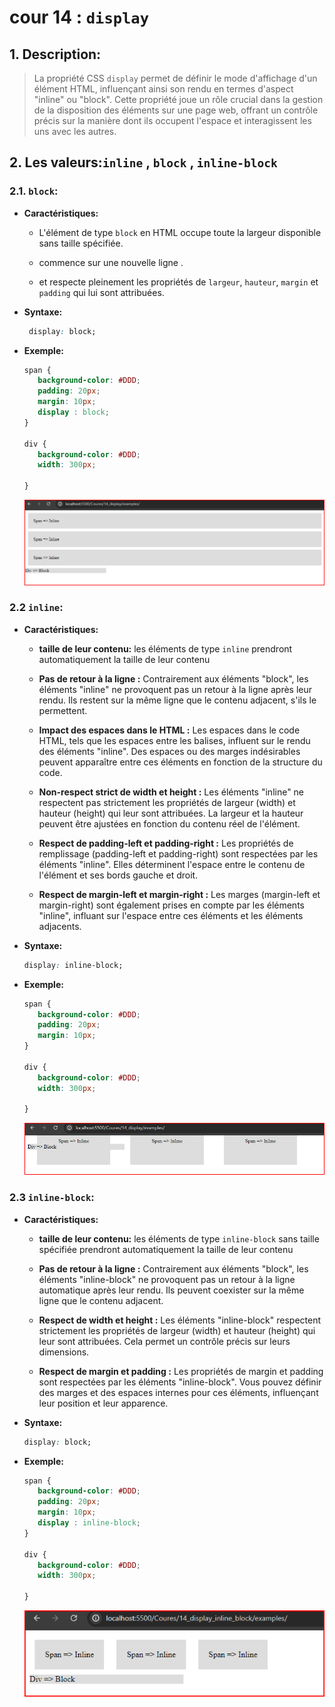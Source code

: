 # cour 14 : **``display``**



## 1. **Description:**

   >La propriété CSS `display` permet de définir le mode d'affichage d'un élément HTML, influençant ainsi son rendu en termes d'aspect "inline" ou "block". Cette propriété joue un rôle crucial dans la gestion de la disposition des éléments sur une page web, offrant un contrôle précis sur la manière dont ils occupent l'espace et interagissent les uns avec les autres.

 



## 2. **Les valeurs:``inline`` , ``block`` , ``inline-block``**



### 2.1. **`block`**: 

- **Caractéristiques:** 

   - L'élément de type ``block`` en HTML occupe toute la largeur disponible sans taille spécifiée. 
   
   - commence sur une nouvelle ligne .
   
   - et respecte pleinement les propriétés de ``largeur``, ``hauteur``, ``margin`` et ``padding`` qui lui sont attribuées. 

- **Syntaxe:**

   ```css
    display: block;
   ```
- **Exemple:**

   ```css
   span {
      background-color: #DDD;
      padding: 20px;
      margin: 10px;
      display : block;
   }

   div {
      background-color: #DDD;
      width: 300px;

   }
   ```


   ![image](images/display_block.png)


### 2.2 **`inline`:** 

- **Caractéristiques:** 

   - **taille de leur contenu:**  les éléments de type ``inline``  prendront automatiquement la taille de leur contenu

   - **Pas de retour à la ligne :** Contrairement aux éléments "block", les éléments "inline" ne provoquent pas un retour à la ligne après leur rendu. Ils restent sur la même ligne que le contenu adjacent, s'ils le permettent.

   - **Impact des espaces dans le HTML :** Les espaces dans le code HTML, tels que les espaces entre les balises, influent sur le rendu des éléments "inline". Des espaces ou des marges indésirables peuvent apparaître entre ces éléments en fonction de la structure du code.

   - **Non-respect strict de width et height :** Les éléments "inline" ne respectent pas strictement les propriétés de largeur (width) et hauteur (height) qui leur sont attribuées. La largeur et la hauteur peuvent être ajustées en fonction du contenu réel de l'élément.

   - **Respect de padding-left et padding-right :** Les propriétés de remplissage (padding-left et padding-right) sont respectées par les éléments "inline". Elles déterminent l'espace entre le contenu de l'élément et ses bords gauche et droit.

   - **Respect de margin-left et margin-right :** Les marges (margin-left et margin-right) sont également prises en compte par les éléments "inline", influant sur l'espace entre ces éléments et les éléments adjacents.


- **Syntaxe:**

   ```css
   display: inline-block;
   ```

- **Exemple:**

   ```css
   span {
      background-color: #DDD;
      padding: 20px;
      margin: 10px;
   }

   div {
      background-color: #DDD;
      width: 300px;

   }
   ```
   ![image](images/inline.png)


### 2.3 **`inline-block`:** 


- **Caractéristiques:** 

   - **taille de leur contenu:**  les éléments de type ``inline-block`` sans taille spécifiée prendront automatiquement la taille de leur contenu

   - **Pas de retour à la ligne :** Contrairement aux éléments "block", les éléments "inline-block" ne provoquent pas un retour à la ligne automatique après leur rendu. Ils peuvent coexister sur la même ligne que le contenu adjacent.

   - **Respect de width et height :** Les éléments "inline-block" respectent strictement les propriétés de largeur (width) et hauteur (height) qui leur sont attribuées. Cela permet un contrôle précis sur leurs dimensions.

   - **Respect de margin et padding :** Les propriétés de margin et padding sont respectées par les éléments "inline-block". Vous pouvez définir des marges et des espaces internes pour ces éléments, influençant leur position et leur apparence.



- **Syntaxe:**

   ```css
   display: block;
   ```

- **Exemple:**

   ```css
   span {
      background-color: #DDD;
      padding: 20px;
      margin: 10px;
      display : inline-block;
   }

   div {
      background-color: #DDD;
      width: 300px;

   }
   ```
   ![image](images/inline-block.png)



   
